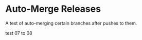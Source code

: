 # Auto-Merge Releases
A test of auto-merging certain  branches after pushes to them.

test 07 to 08
